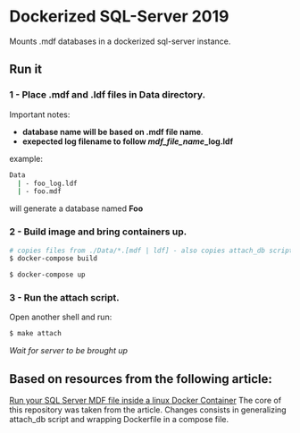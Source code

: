 # Dockerized SQL-Server 2019
Mounts .mdf databases in a dockerized sql-server instance.

## Run it
### 1 - Place .mdf and .ldf files in Data directory.
Important notes:
  - **database name will be based on .mdf file name**.
  - **exepected log filename to follow *mdf_file_name*_log.ldf**

example:

``` bash
Data
  | - foo_log.ldf
  | - foo.mdf
```

will generate a database named **Foo**

### 2 - Build image and bring containers up.
``` bash
# copies files from ./Data/*.[mdf | ldf] - also copies attach_db script and chmods it
$ docker-compose build

$ docker-compose up
```

### 3 - Run the attach script.
Open another shell and run:
``` bash
$ make attach
```
*Wait for server to be brought up*

## Based on resources from the following article:
[Run your SQL Server MDF file inside a linux Docker Container](https://www.mobilize.net/blog/run-your-sql-server-mdf-file-inside-a-linux-docker-container)
The core of this repository was taken from the article. Changes consists in generalizing attach_db script and wrapping Dockerfile in a compose file.